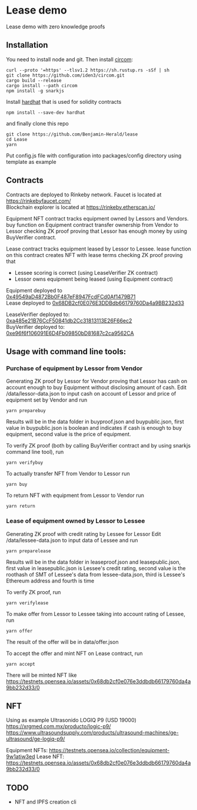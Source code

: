 # Lease demo
Lease demo with zero knowledge proofs

## Installation

You need to install node and git. Then install [circom](https://docs.circom.io/getting-started/installation/):

	curl --proto '=https' --tlsv1.2 https://sh.rustup.rs -sSf | sh
	git clone https://github.com/iden3/circom.git
	cargo build --release
	cargo install --path circom
	npm install -g snarkjs

Install [hardhat](https://hardhat.org/getting-started/#installation) that is used for solidity contracts
	
	npm install --save-dev hardhat

and finally clone this repo

	git clone https://github.com/Benjamin-Herald/lease
	cd Lease
	yarn

Put config.js file with configuration into packages/config directory using template as example


## Contracts
Contracts are deployed to Rinkeby network. Faucet is located at https://rinkebyfaucet.com/  
Blockchain explorer is located at https://rinkeby.etherscan.io/

Equipment NFT contract tracks equipment owned by Lessors and Vendors. 
buy function on Equipment contract transfer ownership from Vendor to Lessor checking ZK proof proving that Lessor has
enough money by using BuyVerifier contract.

Lease contract tracks equipment leased by Lessor to Lessee. 
lease function on this contract creates NFT with lease terms checking ZK proof proving that
- Lessee scoring is correct (using LeaseVerifier ZK contract)
- Lessor owns equipment being leased (using Equipment contract)

Equipment deployed to [0x49549aD4872Bb0F487eF8947FcdFCd0Af1479B71](https://rinkeby.etherscan.io/address/0x49549aD4872Bb0F487eF8947FcdFCd0Af1479B71)  
Lease deployed to [0x68DB2cf0E076E3DDBdb66179760Da4a9BB232d33](https://rinkeby.etherscan.io/address/0x68DB2cf0E076E3DDBdb66179760Da4a9BB232d33)

LeaseVerifier deployed to: 	[0xa485e21B76CcF50841db2Cc31813113E26F66ec2](https://rinkeby.etherscan.io/address/0xa485e21B76CcF50841db2Cc31813113E26F66ec2#code)   
BuyVerifier deployed to: 	[0xe96f6f106091E6D4Fb09850bD81687c2ca9562CA](https://rinkeby.etherscan.io/address/0xe96f6f106091E6D4Fb09850bD81687c2ca9562CA#code)  


## Usage with command line tools:

### Purchase of equipment by Lessor from Vendor

Generating ZK proof by Lessor for Vendor proving that Lessor has cash on account enough to buy Equipment
without disclosing amount of cash.
Edit /data/lessor-data.json to input cash on account of Lessor and 
price of equipment set by Vendor and run

	yarn preparebuy

Results will be in the data folder in buyproof.json and buypublic.json, first value in buypublic.json 
is boolean and indicates if cash is enough to buy equipment, second value is the price of equipment.  

To verify ZK proof (both by calling BuyVerifier contract and by using snarkjs command line tool), run  

	yarn verifybuy

To actually transfer NFT from Vendor to Lessor run

	yarn buy
	
To return NFT with equipment from Lessor to Vendor run

	yarn return
	
	

### Lease of equipment owned by Lessor to Lessee

Generating ZK proof with credit rating by Lessee for Lessor
Edit /data/lessee-data.json to input data of Lessee and run

	yarn preparelease

Results will be in the data folder in leaseproof.json and leasepublic.json, first value in leasepublic.json 
is Lessee's credit rating, second value is the roothash of SMT of Lessee's data from lessee-data.json, third is 
Lessee's Ethereum address and fourth is time

To verify ZK proof, run  

	yarn verifylease
	
To make offer from Lessor to Lessee taking into account rating of Lessee, run

	yarn offer	
	
The result of the offer will be in data/offer.json

To accept the offer and mint NFT on Lease contract, run

	yarn accept
	
There will be minted NFT like https://testnets.opensea.io/assets/0x68db2cf0e076e3ddbdb66179760da4a9bb232d33/0	


## NFT

Using as example Ultrasonido LOGIQ P9 (USD 19000)
https://xrgmed.com.mx/producto/logic-p9/
https://www.ultrasoundsupply.com/products/ultrasound-machines/ge-ultrasound/ge-logiq-p9/

Equipment NFTs: https://testnets.opensea.io/collection/equipment-9w1atiw3ed
Lease NFT: https://testnets.opensea.io/assets/0x68db2cf0e076e3ddbdb66179760da4a9bb232d33/0


## TODO
- NFT and IPFS creation cli

